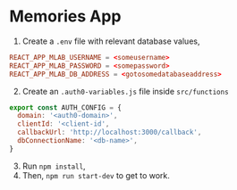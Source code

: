 # Memories App

1. Create a `.env` file with relevant database values,
```conf
REACT_APP_MLAB_USERNAME = <someusername>
REACT_APP_MLAB_PASSWORD = <somepassword>
REACT_APP_MLAB_DB_ADDRESS = <gotosomedatabaseaddress>
```
2. Create an `.auth0-variables.js` file inside `src/functions`
```javascript
export const AUTH_CONFIG = {
  domain: '<auth0-domain>',
  clientId: '<client-id',
  callbackUrl: 'http://localhost:3000/callback',
  dbConnectionName: '<db-name>',
}
```
3. Run `npm install`,
4. Then, `npm run start-dev` to get to work.